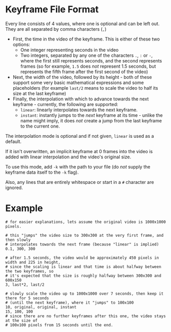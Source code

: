 # Keyframe File Format

Every line consists of 4 values, where one is optional and can be left out. They are all separated by comma characters (`,`)

  - First, the time in the video of the keyframe. This is either of these two options:
    - One integer representing seconds in the video
    - Two integers, separated by any one of the characters `.`, `:` or `-`, where the first still represents seconds, and the second represents frames (so for example, `1.5` does *not* represent 1.5 seconds, but represents the fifth frame after the first second of the video)
  - Next, the width of the video, followed by its height - both of these support some very basic mathematical expressions and some placeholders (for example `last/2` means to scale the video to half its size at the last keyframe)
  - Finally, the interpolation with which to advance towards the next keyframe - currently, the following are supported:
    - `linear`: linearly interpolates towards the next keyframe.
    - `instant`: instantly jumps to the *next* keyframe at its time - unlike the name might imply, it does *not* create a jump from the last keyframe to the current one.

The interpolation mode is optional and if not given, `linear` is used as a default.

If it isn't overwritten, an implicit keyframe at 0 frames into the video is added with linear interpolation and the video's original size.

To use this mode, add `-k` with the path to your file (do *not* supply the keyframe data itself to the `-k` flag).

Also, any lines that are entirely whitespace or start in a `#` character are ignored.

# Example

    # for easier explanations, lets assume the original video is 1000x1000 pixels.

    # this "jumps" the video size to 300x300 at the very first frame, and then slowly
    # interpolates towards the next frame (because "linear" is implied)
    0.1, 300, 300

    # after 1.5 seconds, the video would be approximately 450 pixels in width and 225 in height,
    # since the scaling is linear and that time is about halfway between the two keyframes, so
    # it's expected that the size is roughly halfway between 300x300 and 600x150
    3, last*2, last/2

    # slowly scale the video up to 1000x1000 over 7 seconds, then keep it there for 5 seconds
    # (until the next keyframe), where it "jumps" to 100x100
    10, original, original, instant
    15, 100, 100
    # since there are no further keyframes after this one, the video stays at the size of
    # 100x100 pixels from 15 seconds until the end.
